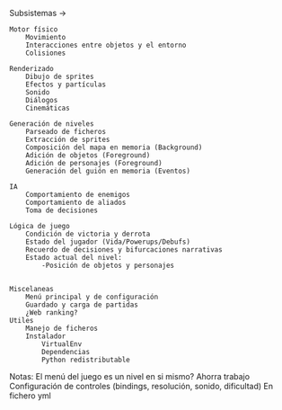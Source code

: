 Subsistemas -> 

	Motor físico 
		Movimiento
		Interacciones entre objetos y el entorno
		Colisiones
		
	Renderizado
		Dibujo de sprites
		Efectos y partículas
		Sonido
		Diálogos
		Cinemáticas
		
	Generación de niveles
		Parseado de ficheros
		Extracción de sprites
		Composición del mapa en memoria (Background)
		Adición de objetos (Foreground)
		Adición de personajes (Foreground)
		Generación del guión en memoria (Eventos)
		
	IA
		Comportamiento de enemigos
		Comportamiento de aliados
		Toma de decisiones
		
	Lógica de juego
		Condición de victoria y derrota
		Estado del jugador (Vida/Powerups/Debufs)
		Recuerdo de decisiones y bifurcaciones narrativas
		Estado actual del nivel:
			-Posición de objetos y personajes
		
		
	Miscelaneas
		Menú principal y de configuración
		Guardado y carga de partidas
		¿Web ranking?
	Utiles
		Manejo de ficheros
		Instalador
			VirtualEnv 
			Dependencias
			Python redistributable
		
Notas: El menú del juego es un nivel en si mismo? Ahorra trabajo
	   Configuración de controles (bindings, resolución, sonido, dificultad) En fichero yml